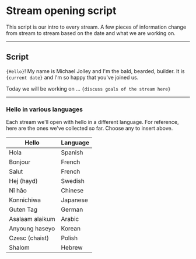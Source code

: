 # Stream opening script

This script is our intro to every stream.  A few pieces of information change from stream to stream based on the date and what we are working on.

---

## Script


`{Hello}`!  My name is Michael Jolley and I'm the bald, bearded, builder.  It is `{current date}` and I'm so happy that you've joined us.

Today we will be working on ... `{discuss goals of the stream here}`


---

### Hello in various languages

Each stream we'll open with hello in a different language.  For reference, here are the ones we've collected so far.  Choose any to insert above.

Hello | Language
--- | ---
Hola | Spanish
Bonjour | French
Salut | French
Hej (hayd) | Swedish
Nǐ hǎo | Chinese
Konnichiwa | Japanese
Guten Tag | German
Asalaam alaikum | Arabic
Anyoung haseyo | Korean
Czesc (chaist) | Polish
Shalom | Hebrew

